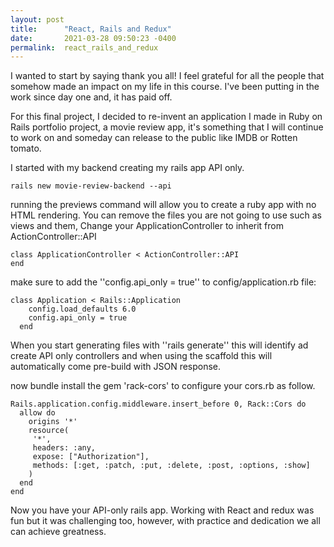 ```yaml
---
layout: post
title:      "React, Rails and Redux"
date:       2021-03-28 09:50:23 -0400
permalink:  react_rails_and_redux
---
```



I wanted to start by saying thank you all! I feel grateful for all the people that somehow made an impact on my life in this course. I've been putting in the work since day one and, it has paid off.

For this final project, I decided to re-invent an application I made in Ruby on Rails portfolio project, a movie review app, it's something that I will continue to work on and someday can release to the public like IMDB or Rotten tomato.

I started with my backend creating my rails app API only. 
```
rails new movie-review-backend --api
```
running the previews command will allow you to create a ruby app with no HTML rendering. You can remove the files you are not going to use such as views and them, Change your ApplicationController to inherit from ActionController::API
```
class ApplicationController < ActionController::API
end
```
make sure to add the ''config.api_only = true'' to config/application.rb file:
```
class Application < Rails::Application
    config.load_defaults 6.0
    config.api_only = true
  end
```
When you start generating files with ''rails generate'' this will identify ad create API only controllers and when using the scaffold this will automatically come pre-build with JSON response.  

now bundle install the gem 'rack-cors' to configure your cors.rb as follow.
```
Rails.application.config.middleware.insert_before 0, Rack::Cors do
  allow do
    origins '*'
    resource(
     '*',
     headers: :any,
     expose: ["Authorization"],
     methods: [:get, :patch, :put, :delete, :post, :options, :show]
    )
  end
end

```
Now you have your API-only rails app.  Working with React and redux was fun but it was challenging too, however, with practice and dedication we all can achieve greatness.
